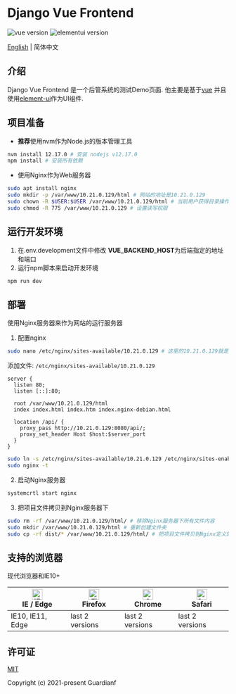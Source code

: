 # Django Vue Frontend
![vue version](https://img.shields.io/badge/vue-2.6.10-brightgreen.svg)
![elementui version](https://img.shields.io/badge/element--ui-2.13.2-brightgreen.svg)


[English](./README.md) | 简体中文

## 介绍

Django Vue Frontend 是一个后管系统的测试Demo页面. 他主要是基于[vue](https://github.com/vuejs/vue) 并且使用[element-ui](https://github.com/ElemeFE/element)作为UI组件.

## 项目准备
- **推荐**使用nvm作为Node.js的版本管理工具
``` bash
nvm install 12.17.0 # 安装 nodejs v12.17.0
npm install # 安装所有依赖
```
- 使用Nginx作为Web服务器
```bash
sudo apt install nginx
sudo mkdir -p /var/www/10.21.0.129/html # 网站的地址是10.21.0.129
sudo chown -R $USER:$USER /var/www/10.21.0.129/html # 当前用户获得目录操作权限
sudo chmod -R 775 /var/www/10.21.0.129 # 设置读写权限
```

## 运行开发环境
1. 在.env.development文件中修改 **VUE_BACKEND_HOST**为后端指定的地址和端口
2. 运行npm脚本来启动开发环境
```bash
npm run dev
```

## 部署
使用Nginx服务器来作为网站的运行服务器
1. 配置nginx
```bash
sudo nano /etc/nginx/sites-available/10.21.0.129 # 这里的10.21.0.129就是之前定义的项目网址
```
添加文件: `/etc/nginx/sites-available/10.21.0.129`
```
server {
  listen 80;
  listen [::]:80;

  root /var/www/10.21.0.129/html
  index index.html index.htm index.nginx-debian.html

  location /api/ {
    proxy_pass http://10.21.0.129:8080/api/;
    proxy_set_header Host $host:$server_port
  }
}
```
```bash
sudo ln -s /etc/nginx/sites-available/10.21.0.129 /etc/nginx/sites-enabled/ # 做一个软连接，这样就不用再创建第二次了
sudo nginx -t
```
2. 启动Nginx服务器
```bash
systemcrtl start nginx
```
3. 把项目文件拷贝到Nginx服务器下
```bash
sudo rm -rf /var/www/10.21.0.129/html/ # 移除Nginx服务器下所有文件内容
sudo mkdir /var/www/10.21.0.129/html # 重新创建文件夹
sudo cp -rf dist/* /var/www/10.21.0.129/html/ # 把项目文件拷贝到Nginx定义的文件夹下
```

## 支持的浏览器

现代浏览器和IE10+

| [<img src="https://raw.githubusercontent.com/alrra/browser-logos/master/src/edge/edge_48x48.png" alt="IE / Edge" width="24px" height="24px" />](https://godban.github.io/browsers-support-badges/)</br>IE / Edge | [<img src="https://raw.githubusercontent.com/alrra/browser-logos/master/src/firefox/firefox_48x48.png" alt="Firefox" width="24px" height="24px" />](https://godban.github.io/browsers-support-badges/)</br>Firefox | [<img src="https://raw.githubusercontent.com/alrra/browser-logos/master/src/chrome/chrome_48x48.png" alt="Chrome" width="24px" height="24px" />](https://godban.github.io/browsers-support-badges/)</br>Chrome | [<img src="https://raw.githubusercontent.com/alrra/browser-logos/master/src/safari/safari_48x48.png" alt="Safari" width="24px" height="24px" />](https://godban.github.io/browsers-support-badges/)</br>Safari |
| --------- | --------- | --------- | --------- |
| IE10, IE11, Edge | last 2 versions | last 2 versions | last 2 versions |

## 许可证

[MIT](https://github.com/guardianf/Django-Vue-Frontend/blob/develop/LICENSE)

Copyright (c) 2021-present Guardianf
